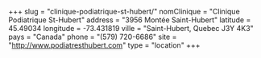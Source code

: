 +++
slug = "clinique-podiatrique-st-hubert/"
nomClinique = "Clinique Podiatrique St-Hubert"
address = "3956 Montée Saint-Hubert"
latitude = 45.49034
longitude = -73.431819
ville = "Saint-Hubert, Quebec J3Y 4K3"
pays = "Canada"
phone = "(579) 720-6686"
site = "http://www.podiatresthubert.com"
type = "location"
+++